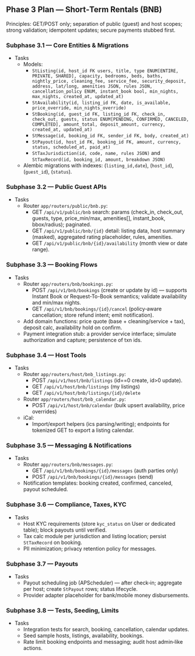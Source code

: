 ## Phase 3 Plan — Short‑Term Rentals (BNB)

Principles: GET/POST only; separation of public (guest) and host scopes; strong validation; idempotent updates; secure payments stubbed first.

### Subphase 3.1 — Core Entities & Migrations
- Tasks
  - Models:
    - `StListing(id, host_id FK users, title, type ENUM[ENTIRE, PRIVATE, SHARED], capacity, bedrooms, beds, baths, nightly_price, cleaning_fee, service_fee, security_deposit, address, lat/long, amenities JSON, rules JSON, cancellation_policy ENUM, instant_book bool, min_nights, max_nights, created_at, updated_at)`
    - `StAvailability(id, listing_id FK, date, is_available, price_override, min_nights_override)`
    - `StBooking(id, guest_id FK, listing_id FK, check_in, check_out, guests, status ENUM[PENDING, CONFIRMED, CANCELED, COMPLETED], amount_total, deposit_amount, currency, created_at, updated_at)`
    - `StMessage(id, booking_id FK, sender_id FK, body, created_at)`
    - `StPayout(id, host_id FK, booking_id FK, amount, currency, status, scheduled_at, paid_at)`
    - `StTaxJurisdiction(id, code, name, rules JSON)` and `StTaxRecord(id, booking_id, amount, breakdown JSON)`
  - Alembic migrations with indexes: (`listing_id,date`), (`host_id`), (`guest_id`), (`status`).

### Subphase 3.2 — Public Guest APIs
- Tasks
  - Router `app/routers/public/bnb.py`:
    - GET `/api/v1/public/bnb` search: params (check_in, check_out, guests, type, price_min/max, amenities[], instant_book, bbox/radius); paginated.
    - GET `/api/v1/public/bnb/{id}` detail: listing data, host summary (masked), aggregated rating placeholder, rules, amenities.
    - GET `/api/v1/public/bnb/{id}/availability` (month view or date range).

### Subphase 3.3 — Booking Flows
- Tasks
  - Router `app/routers/bnb/bookings.py`:
    - POST `/api/v1/bnb/bookings` (create or update by id) — supports Instant Book or Request-To-Book semantics; validate availability and min/max nights.
    - GET `/api/v1/bnb/bookings/{id}/cancel` (policy‑aware cancellation; store refund intent; emit notification).
  - Add domain functions: price quote (base + cleaning/service + tax), deposit calc, availability hold on confirm.
  - Payment integration stub: a provider service interface; simulate authorization and capture; persistence of txn ids.

### Subphase 3.4 — Host Tools
- Tasks
  - Router `app/routers/host/bnb_listings.py`:
    - POST `/api/v1/host/bnb/listings` (id==0 create, id>0 update).
    - GET `/api/v1/host/bnb/listings` (my listings)
    - GET `/api/v1/host/bnb/listings/{id}/delete`
  - Router `app/routers/host/bnb_calendar.py`:
    - POST `/api/v1/host/bnb/calendar` (bulk upsert availability, price overrides)
  - iCal:
    - Import/export helpers (ics parsing/writing); endpoints for tokenized GET to export a listing calendar.

### Subphase 3.5 — Messaging & Notifications
- Tasks
  - Router `app/routers/bnb/messages.py`:
    - GET `/api/v1/bnb/bookings/{id}/messages` (auth parties only)
    - POST `/api/v1/bnb/bookings/{id}/messages` (send)
  - Notification templates: booking created, confirmed, canceled, payout scheduled.

### Subphase 3.6 — Compliance, Taxes, KYC
- Tasks
  - Host KYC requirements (store `kyc_status` on User or dedicated table); block payouts until verified.
  - Tax calc module per jurisdiction and listing location; persist `StTaxRecord` on booking.
  - PII minimization; privacy retention policy for messages.

### Subphase 3.7 — Payouts
- Tasks
  - Payout scheduling job (APScheduler) — after check‑in; aggregate per host; create `StPayout` rows; status lifecycle.
  - Provider adapter placeholder for bank/mobile money disbursements.

### Subphase 3.8 — Tests, Seeding, Limits
- Tasks
  - Integration tests for search, booking, cancellation, calendar updates.
  - Seed sample hosts, listings, availability, bookings.
  - Rate limit booking endpoints and messaging; audit host admin‑like actions.



